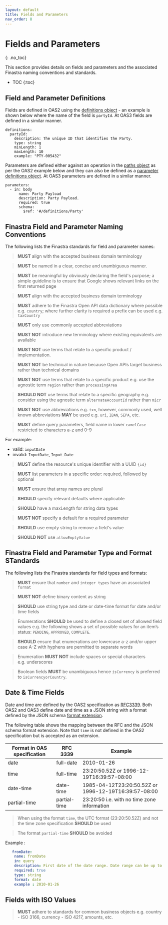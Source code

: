 ```yaml
---
layout: default
title: Fields and Parameters
nav_order: 8
---
```


# Fields and Parameters
{: .no_toc}

This section provides details on fields and parameters and the associated Finastra naming conventions and standards.

- TOC
{:toc}

## Field and Parameter Definitions

Fields are defined in OAS2 using the [definitions object](https://github.com/OAI/OpenAPI-Specification/blob/main/versions/2.0.md#definitionsObject) - an example is shown below where the name of the field is `partyId`. At OAS3 fields are defined in a similar manner.
```
definitions:
  partyId:
    description: The unique ID that identifies the Party.
    type: string
    minLength: 1
    maxLength: 10
    example: "PTY-005432"
```

Parameters are defined either against an operation in the [paths object](https://github.com/OAI/OpenAPI-Specification/blob/main/versions/2.0.md#pathsObject) as per the OAS2 example below and they can also be defined as a [parameter definitions object](https://github.com/OAI/OpenAPI-Specification/blob/main/versions/2.0.md#parametersDefinitionsObject). At OAS3 parameters are defined in a similar manner. 
```
parameters:
  - in: body
      name: Party Payload
      description: Party Payload.
      required: true
      schema:
        $ref: '#/definitions/Party'
```
## Finastra Field and Parameter Naming Conventions

The following lists the Finastra standards for field and parameter names:

>   **MUST** align with the accepted business domain terminology

>   **MUST** be named in a clear, concise and unambiguous manner.

>   **MUST** be meaningful by obviously declaring the field's purpose; a
    simple guideline is to ensure that Google shows relevant links on
    the first returned page

>   **MUST** align with the accepted business domain terminology

>   **MUST** adhere to the Finastra Open API data dictionary where
    possible e.g. `country`; where further clarity is required a prefix
    can be used e.g. `taxCountry`

>   **MUST** only use commonly accepted abbreviations

>   **MUST NOT** introduce new terminology where existing equivalents
    are available

>   **MUST NOT** use terms that relate to a specific product / implementation. 

>   **MUST NOT** be technical in nature because Open APIs target
    business rather than technical domains

>   **MUST NOT** use terms that relate to a specific product e.g. use
    the agnostic term `region` rather than `processingArea`

>   **SHOULD NOT** use terms that relate to a specific geography e.g. consider using 
the agnostic term `alternateAccountId` rather than `micr`

>   **MUST NOT** use abbreviations e.g. `txn`, however, commonly used, well known
abbreviations **MAY** be used e.g. `uri`, `IBAN`, `SEPA`, etc.

>  **MUST** define query parameters, field name in lower `camelCase` restricted to
    characters a-z and 0-9

For example:

-   valid: `inputDate`
-   invalid: `InputDate`, `Input_Date`
    
>   **MUST** define the resource's unique identifier with a UUID `{id}`

>   **MUST** list parameters in a specific order: required, followed by
    optional
        
>   **MUST** ensure that array names are plural 
    
>   **SHOULD** specify relevant defaults where applicable


>  **SHOULD** have a maxLength for string data types

>   **MUST NOT** specify a default for a required parameter
 
>   **SHOULD** use empty string to remove a field's value

>   **SHOULD NOT** use `allowEmptyValue`


## Finastra Field and Parameter Type and Format STandards

The following lists the Finastra standards for field types and formats:

>   **MUST** ensure that `number` and `integer types` have an associated
    `format`

>   **MUST NOT** define binary content as string

>  **SHOULD** use string type and date or date-time format for date and/or time fields

>  Enumerations **SHOULD** be used to define a closed set of allowed field values
e.g. the following shows a set of possible values for an item’s status:
`PENDING`, `APPROVED`, `COMPLETE`.

>  **SHOULD** ensure that enumerations are lowercase a-z and/or upper
    case A-Z with hyphens are permitted to separate words

>  Enumeration **MUST NOT** include spaces or special characters e.g. underscores

>  Boolean fields **MUST** be unambiguous hence `isCurrency` is preferred to `isCurrencyorCountry`.


## Date & Time Fields

Date and time are defined by the OAS2 specification as [RFC3339](https://datatracker.ietf.org/doc/html/rfc3339). Both OAS2 and OAS3 define date and time as a JSON string with a format defined by the JSON schema [format extension](https://datatracker.ietf.org/doc/html/draft-bhutton-json-schema-validation-00#section-7.3).

The following table shows the mapping between the RFC and the JSON schema format extension. Note that `time` is not defined in the OAS2 specification but is accepted as an extension.

| Format in OAS specification | RFC 3339 | Example  |
|-----------------------------|----------|----------|
|  date                       | full-date|2010-01-26       |
|  time                       | full-time| 23:20:50.52Z or 1996-12-19T16:39:57-08:00        |
|  date-time                  | date-time| 1985-04-12T23:20:50.52Z or 1996-12-19T16:39:57-08:00 |
|  partial-time               | partial-time| 23:20:50  i.e. with no time zone information| 


> When using the format `time`, the UTC format (23:20:50.52Z) and not the time zone specification **SHOULD** be used

> The format `partial-time` **SHOULD** be avoided 

Example : 

```yaml
   fromDate:
    name: fromDate
    in: query
    description: First date of the date range. Date range can be up to 13 months
    required: true
    type: string
    format: date
    example : 2010-01-26
```

## Fields with ISO Values

>   **MUST** adhere to standards for common business objects
    e.g. country - ISO 3166, currency - ISO 4217, amounts, etc.

